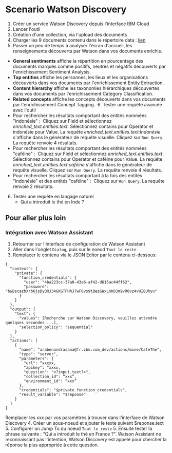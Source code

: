 # Scenario Watson Discovery

1. Créer un service Watson Discovery depuis l'interface IBM Cloud
2. Lancer l'outil
3. Création d'une collection, via l'upload des documents
4. Charger les 9 documents contenu dans le répertoire data : [lien](https://github.com/vperrinfr/Watson_Academy/tree/master/Watson_Discovery/data)
5. Passer un peu de temps à analyser l'écran d'accueil, les renseignements découverts par Watson dans vos documents enrichis. 
- **General sentiments** affiche la répartition en pourcentage des documents marqués comme positifs, neutres et négatifs découverts par l'enrichissement Sentiment Analysis. 
- **Top entities** affiche les personnes, les lieux et les organisations découverts dans vos documents par l'enrichissement Entity Extraction. 
- **Content hierarchy** affiche les taxonomies hiérarchiques découvertes dans vos documents par l'enrichissement Category Classification. 
- **Related concepts** affiche les concepts découverts dans vos documents par l'enrichissement Concept Tagging. 
6. Tester une requête avancée avec l'outil
-   Pour rechercher les résultats comportant des entités nommées "indonésie" :  Cliquez sur Field et sélectionnez *enriched_text.entities.text*. Sélectionnez contains pour Operator et indonésie pour Value. La requête *enriched_text.entities.text:Indonésie* s'affiche dans le générateur de requête visuelle. Cliquez sur `Run Query`. La requête renvoie 4 résultats.  
- Pour rechercher les résultats comportant des entités nommées "caféine" :  Cliquez sur Field et sélectionnez *enriched_text.entities.text*. Sélectionnez contains pour Operator et caféine pour Value. La requête *enriched_text.entities.text:caféine* s'affiche dans le générateur de requête visuelle. Cliquez sur `Run Query`. La requête renvoie 4 résultats. 
- Pour rechercher les résultats comportant à la fois des entités "indonésie" et des entités "caféine" :  Cliquez sur `Run Query`. La requête renvoie 2 résultats.

6. Tester une requête en langage naturel 
    -  Qui a introduit le thé en Inde ?

## Pour aller plus loin

### Intégration avec Watson Assistant

1. Retourner sur l'interface de configuration de Watson Assistant
2. Aller dans l'onglet `Dialog`, puis sur le noeud `Tout le reste`
3. Remplacer le contenu via le JSON Editor par le contenu ci-dessous:
```
{
  "context": {
    "private": {
      "function_credentials": {
        "user": "4ba223cc-37a0-43a6-af42-d615ac44ff62",
        "password": "bwBscazbXrb6jsDyQRJ34GKGTPHhJ7wF6vs9tBezGWxLnK0Jm9vR0vz4vHI8Uhyu"
      }
    }
  },
  "output": {
    "text": {
      "values": [Recherche sur Watson Discovery, veuillez attendre quelques secondes ...],
      "selection_policy": "sequential"
    }
  },
  "actions": [
    {
      "name": "arabenandrasana@fr.ibm.com_dev/actions/mine/CafeThe",
      "type": "server",
      "parameters": {
        "url": “xxxxx,
        "apikey": “xxxx,
        "question": "<?input.text?>",
        "collection_id": “xxx”,
        "environment_id": “xxx”
      },
      "credentials": "$private.function_credentials",
      "result_variable": "$reponse"
    }
  ]
}
```
Remplacer les xxx par vos paramètres à trouver dans l'interface de Watson Discovery
4. Créer un sous-noeud et ajouter le texte suivant $reponse.text
5. Configurer un Jump To du noeud `Tout le reste`
5. Ensuite tester la phrase suivante : "Qui a introduit le thé en France ?". Watson Assistant ne reconnaissant pas l'intention, Watson Discovery est appelé pour chercher la réponse la plus appropriée à cette question.
